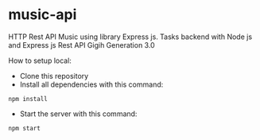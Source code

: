 # music-api
HTTP Rest API Music using library Express js. Tasks backend with Node js and Express js Rest API Gigih Generation 3.0

How to setup local:
- Clone this repository
- Install all dependencies with this command:
```
npm install
```
- Start the server with this command:
```
npm start
```

